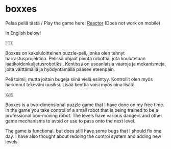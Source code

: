 # boxxes
Pelaa peliä tästä / Play the game here: [Reactor](http://users.jyu.fi/~joalerho/games/reactor/) (Does not work on mobile)

In English below!

🇫🇮

Boxxes on kaksiuloitteinen puzzle-peli, jonka olen tehnyt harrastusprojektina. Pelissä ohjaat pientä robottia, jota koulutetaan laatikoidenkuljetusrobotiksi. Kentissä on useanlaisia vaaroja ja mekanismeja, joita välttämällä ja hyödyntämällä pääsee eteenpäin.

Peli toimii, mutta joitain bugeja siinä vielä esiintyy. Kontrollit olen myös harkinnut tekeväni uusiksi. Lisää kenttiä voisi myös aina lisätä.

🇬🇧

Boxxes is a two-dimensional puzzle game that I have done on my free time. In the game you take control of a small robot that is being trained to be a professional box-moving robot. The levels have various dangers and other game mechanisms to avoid or use to pass onto the next level.

The game is functional, but does still have some bugs that I should fix one day. I have also thought about redoing the control system and adding new levels.
